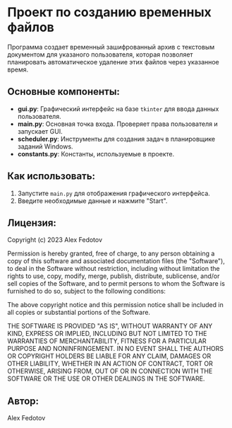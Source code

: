 
# Проект по созданию временных файлов

Программа создает временный зашифрованный архив с текстовым документом для указаного пользователя, которая позволяет планировать автоматическое удаление этих файлов через указанное время.

## Основные компоненты:
- **gui.py**: Графический интерфейс на базе `tkinter` для ввода данных пользователя.
- **main.py**: Основная точка входа. Проверяет права пользователя и запускает GUI.
- **scheduler.py**: Инструменты для создания задач в планировщике заданий Windows.
- **constants.py**: Константы, используемые в проекте.

## Как использовать:
1. Запустите `main.py` для отображения графического интерфейса.
2. Введите необходимые данные и нажмите "Start".

## Лицензия:

Copyright (c) 2023 Alex Fedotov

Permission is hereby granted, free of charge, to any person obtaining a copy
of this software and associated documentation files (the "Software"), to deal
in the Software without restriction, including without limitation the rights
to use, copy, modify, merge, publish, distribute, sublicense, and/or sell
copies of the Software, and to permit persons to whom the Software is
furnished to do so, subject to the following conditions:

The above copyright notice and this permission notice shall be included in all
copies or substantial portions of the Software.

THE SOFTWARE IS PROVIDED "AS IS", WITHOUT WARRANTY OF ANY KIND, EXPRESS OR
IMPLIED, INCLUDING BUT NOT LIMITED TO THE WARRANTIES OF MERCHANTABILITY,
FITNESS FOR A PARTICULAR PURPOSE AND NONINFRINGEMENT. IN NO EVENT SHALL THE
AUTHORS OR COPYRIGHT HOLDERS BE LIABLE FOR ANY CLAIM, DAMAGES OR OTHER
LIABILITY, WHETHER IN AN ACTION OF CONTRACT, TORT OR OTHERWISE, ARISING FROM,
OUT OF OR IN CONNECTION WITH THE SOFTWARE OR THE USE OR OTHER DEALINGS IN THE
SOFTWARE.

## Автор:

Alex Fedotov
